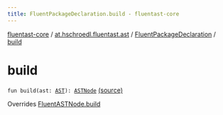 ```yaml
---
title: FluentPackageDeclaration.build - fluentast-core
---
```


[fluentast-core](../../index.html) / [at.hschroedl.fluentast.ast](../index.html) / [FluentPackageDeclaration](index.html) / [build](.)

# build

`fun build(ast: `[`AST`](https://help.eclipse.org/neon/topic/org.eclipse.jdt.doc.isv/reference/api/org/eclipse/jdt/core/dom/AST.html)`): `[`ASTNode`](https://help.eclipse.org/neon/topic/org.eclipse.jdt.doc.isv/reference/api/org/eclipse/jdt/core/dom/ASTNode.html) [(source)](https://github.com/hschroedl/FluentAST/tree/master/core/src/main/kotlin//at.hschroedl.fluentast/ast/ASTNode.kt#L113)

Overrides [FluentASTNode.build](../-fluent-a-s-t-node/build.html)

